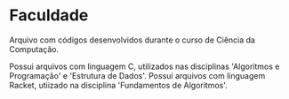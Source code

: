 <h1>Faculdade</h1>
<p>Arquivo com códigos desenvolvidos durante o curso de Ciência da Computação.</p>

Possui arquivos com linguagem C, utilizados nas disciplinas <a>'Algoritmos e Programação'</a> e <a>'Estrutura de Dados'.</a>
Possui arquivos com linguagem Racket, utiizado na disciplina 'Fundamentos de Algoritmos'.
